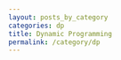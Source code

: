 ```yaml
---
layout: posts_by_category
categories: dp
title: Dynamic Programming
permalink: /category/dp
---
```

